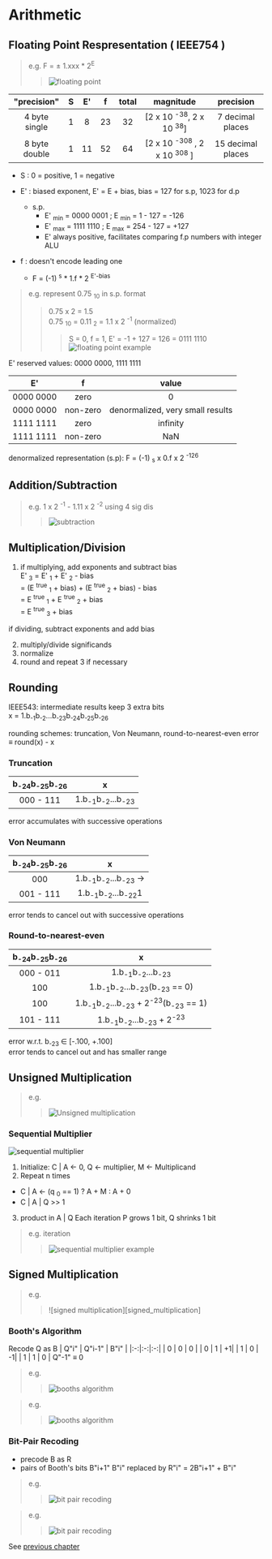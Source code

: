 Arithmetic
===================

Floating Point Respresentation ( IEEE754 )
--------------------------

> e.g. F = &plusmn; 1.xxx * 2<sup>E</sup>
>>
>> ![floating point][floating_point]

| "precision" | S | E' | f | total | magnitude | precision |
|:-----------:|:-:|:-:|:--:|:-----:|:---------:|:---------:|
| 4 byte single| 1 | 8 | 23 | 32 | [2 x 10 <sup>-38</sup>, 2 x 10 <sup>38</sup>] | 7 decimal places |
| 8 byte double | 1 | 11 | 52 | 64 | [2 x 10 <sup>-308</sup> , 2 x 10 <sup>308</sup> ] | 15 decimal places |

* S : 0 = positive, 1 = negative
* E' : biased exponent, E' = E + bias, bias = 127 for s.p, 1023 for d.p
  * s.p.
    * E' <sub>min</sub> = 0000 0001 ; E <sub>min</sub> = 1 - 127 = -126
    * E' <sub>max</sub> = 1111 1110 ; E <sub>max</sub> = 254 - 127 = +127
    * E' always positive, facilitates comparing f.p numbers with integer ALU

* f : doesn't encode leading one
  * F = (-1) <sup>s</sup> * 1.f * 2 <sup>E'-bias</sup>

> e.g. represent 0.75 <sub>10</sub> in s.p. format  
>> 0.75 x 2 = 1.5  
>> 0.75 <sub>10</sub> = 0.11 <sub>2</sub> = 1.1 x 2 <sup>-1</sup> (normalized)  
>>> S = 0, f = 1, E' = -1 + 127 = 126 = 0111 1110
>> ![floating point example][floating_point_example]

E' reserved values: 0000 0000, 1111 1111

| E' | f | value |
|:--:|:-:|:--:|
| 0000 0000 | zero | 0 |
| 0000 0000 | non-zero| denormalized, very small results|
| 1111 1111 | zero | infinity |
| 1111 1111 | non-zero | NaN

denormalized representation (s.p):
F = (-1) <sub>s</sub> x 0.f x 2 <sup>-126</sup>

Addition/Subtraction
------------------------

> e.g. 1 x 2 <sup>-1</sup> - 1.11 x 2 <sup>-2</sup> using 4 sig dis
>> ![subtraction][addition_subtraction]

Multiplication/Division
------------------------

1. if multiplying, add exponents and subtract bias  
E' <sub>3</sub> = E' <sub>1</sub> + E' <sub>2</sub> - bias  
= (E <sup>true</sup> <sub>1</sub> + bias) + (E <sup>true</sup> <sub>2</sub> + bias) - bias  
= E <sup>true</sup> <sub>1</sub> + E <sup>true</sup> <sub>2</sub> + bias  
= E <sup>true</sup> <sub>3</sub> + bias

if dividing, subtract exponents and add bias

2. multiply/divide significands
3. normalize
4. round and repeat 3 if necessary

Rounding
----------------------

IEEE543: intermediate results keep 3 extra bits  
x = 1.b<sub>-1</sub>b<sub>-2</sub>...b<sub>-23</sub>b<sub>-24</sub>b<sub>-25</sub>b<sub>-26</sub>

rounding schemes: truncation, Von Neumann, round-to-nearest-even
error &equiv; round(x) - x

### Truncation

| b<sub>-24</sub>b<sub>-25</sub>b<sub>-26</sub> | x |
|:-:|:-:|
| 000 - 111 | 1.b<sub>-1</sub>b<sub>-2</sub>...b<sub>-23</sub>
error accumulates with successive operations

### Von Neumann

| b<sub>-24</sub>b<sub>-25</sub>b<sub>-26</sub> | x |
|:-:|:-:|
| 000 | 1.b<sub>-1</sub>b<sub>-2</sub>...b<sub>-23</sub> -> |
| 001 - 111 | 1.b<sub>-1</sub>b<sub>-2</sub>...b<sub>-22</sub>1
error tends to cancel out with successive operations

### Round-to-nearest-even
| b<sub>-24</sub>b<sub>-25</sub>b<sub>-26</sub> | x |
|:-:|:-:|
| 000 - 011 | 1.b<sub>-1</sub>b<sub>-2</sub>...b<sub>-23</sub>|
| 100 | 1.b<sub>-1</sub>b<sub>-2</sub>...b<sub>-23</sub>(b<sub>-23</sub> == 0)
| 100 | 1.b<sub>-1</sub>b<sub>-2</sub>...b<sub>-23</sub> + 2<sup>-23</sup>(b<sub>-23</sub> == 1)
| 101 - 111 | 1.b<sub>-1</sub>b<sub>-2</sub>...b<sub>-23</sub> + 2<sup>-23</sup>
error w.r.t. b<sub>-23</sub> &isin; [-.100, +.100]  
error tends to cancel out and has smaller range

Unsigned Multiplication
------------------------

> e.g.
>> ![Unsigned multiplication][unsigned_multiplication]

### Sequential Multiplier
![sequential multiplier][sequential_multiplier]

1. Initialize: C | A <- 0, Q <- multiplier, M <- Multiplicand
2. Repeat n times
  * C | A <- (q <sub>0</sub> == 1) ? A + M : A + 0
  * C | A | Q >> 1
3. product in A | Q
Each iteration P grows 1 bit, Q shrinks 1 bit

> e.g. iteration
>> ![sequential multiplier example][sequential_multiplier_example]

Signed Multiplication
------------------------

> e.g.
>> ![signed multiplication][signed_multiplication]

### Booth's Algorithm
Recode Q as B
| Q"i" | Q"i-1" | B"i" |
|:-:|:-:|:-:|
| 0 | 0 | 0 |
| 0 | 1 | +1|
| 1 | 0 | -1|
| 1 | 1 | 0 |
Q"-1" &equiv; 0

> e.g. 
>> ![booths algorithm][booths_algorithm_1]

> e.g. 
>> ![booths algorithm][booths_algorithm_2]

### Bit-Pair Recoding
* precode B as R
* pairs of Booth's bits B"i+1" B"i" replaced by R"i" = 2B"i+1" + B"i"

> e.g.
>> ![bit pair recoding][bit_pair_recoding]

> e.g.
>> ![bit pair recoding][bit_pair_recoding_1]

See [previous chapter][8_pipelining]
<!-- IDs down here -->
[floating_point]: ./img/floating_point.png
[floating_point_example]: ./img/floating_point_example.png
[addition_subtraction]: ./img/addition_subtraction.png
[unsigned_multiplication]: ./img/unsigned_multiplication.png
[sequential_multiplier]: ./img/sequential_multiplier.png
[sequential_multiplier_example]: ./img/sequential_multiplier_example.png
[booths_algorithm_1]: ./img/booths_algorithm_1.png
[booths_algorithm_2]: ./img/booths_algorithm_2.png
[bit_pair_recoding]: ./img/bit_pair_recoding.png
[bit_pair_recoding_1]: ./img/bit_pair_recoding_1.png

[8_pipelining]: ./8_pipelining.html
